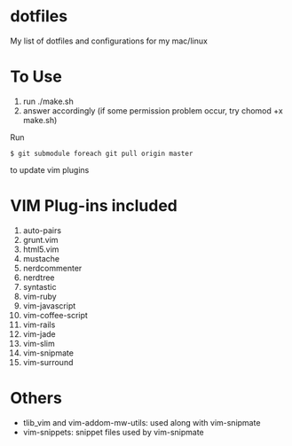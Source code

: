 # dotfiles
My list of dotfiles and configurations for my mac/linux

# To Use
1. run ./make.sh
2. answer accordingly
(if some permission problem occur, try chomod +x make.sh)

Run

    $ git submodule foreach git pull origin master
to update vim plugins

# VIM Plug-ins included
1. auto-pairs
2. grunt.vim
3. html5.vim
4. mustache
5. nerdcommenter
6. nerdtree
7. syntastic
8. vim-ruby
9. vim-javascript
10. vim-coffee-script
11. vim-rails
12. vim-jade
13. vim-slim
14. vim-snipmate
15. vim-surround

# Others
- tlib_vim and vim-addom-mw-utils: used along with vim-snipmate
- vim-snippets: snippet files used by vim-snipmate
